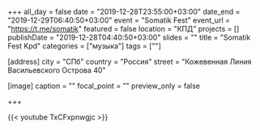 +++
all_day = false
date = "2019-12-28T23:55:00+03:00"
date_end = "2019-12-29T06:40:50+03:00"
event = "Somatik Fest"
event_url = "https://t.me/somatik"
featured = false
location = "КПД"
projects = []
publishDate = "2019-12-28T04:40:50+03:00"
slides = ""
title = "Somatik Fest Kpd"
categories = ["музыка"]
tags = [""]

[address]
  city = "СПб"
  country = "Россия"
  street = "Кожевенная Линия Васильевского Острова 40"

[image]
  caption = ""
  focal_point = ""
  preview_only = false

+++

{{< youtube TxCFxpnwgjc >}}
